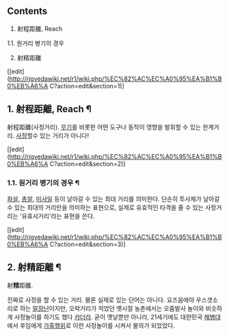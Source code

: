 ## Contents

    

1. 射程距離, Reach 
    

1.1. 원거리 병기의 경우

2. 射精距離 

[[edit](http://rigvedawiki.net/r1/wiki.php/%EC%82%AC%EC%A0%95%EA%B1%B0%EB%A6%A
C?action=edit&section=1)]

## 1. 射程距離, Reach ¶

射程距離(사정거리). [무기](%EB%AC%B4%EA%B8%B0.md)를 비롯한 어떤 도구나 동작이 영향을 발휘할 수 있는 한계거리.
[사정](%EC%82%AC%EC%A0%95.md)할수 있는 거리가 아니다!

  

[[edit](http://rigvedawiki.net/r1/wiki.php/%EC%82%AC%EC%A0%95%EA%B1%B0%EB%A6%A
C?action=edit&section=2)]

### 1.1. 원거리 병기의 경우 ¶

[화살](%ED%99%94%EC%82%B4.md), [총알](%EC%B4%9D%EC%95%8C.md),
[미사일](%EB%AF%B8%EC%82%AC%EC%9D%BC.md) 등이 날아갈 수 있는 최대 거리를 의미한다. 단순히 투사체가 날아갈
수 있는 최대의 거리만을 의미하는 표현으로, 실제로 유효적인 타격을 줄 수 있는 사정거리는 '유효사거리'라는 표현을 쓴다.

  

[[edit](http://rigvedawiki.net/r1/wiki.php/%EC%82%AC%EC%A0%95%EA%B1%B0%EB%A6%A
C?action=edit&section=3)]

## 2. 射精距離 ¶

射**精**距離.

  

진짜로 사정을 할 수 있는 거리. 물론 실제로 있는 단어는 아니다. 요즈음에야 우스갯소리로 하는
[말장난](%EB%A7%90%EC%9E%A5%EB%82%9C.md)이지만, 오락거리가 적었던 옛시절 농촌에서는 오줌발사 놀이와 비슷하게
사정놀이를 하기도 했다 [카더라](%EC%B9%B4%EB%8D%94%EB%9D%BC.md). 굳이 옛날뿐만 아니라, 21세기에도
대한민국 [해병대](%ED%95%B4%EB%B3%91%EB%8C%80.md)에서 후임에게
[가혹행위](%EA%B0%80%ED%98%B9%ED%96%89%EC%9C%84.md)로 이런 사정놀이를 시켜서 물의가 되었었다.

